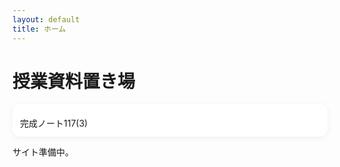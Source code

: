 ```yaml
---
layout: default
title: ホーム
---
```

# 授業資料置き場
<div style="display:grid; grid-template-columns: repeat(auto-fit, minmax(260px,1fr)); gap:16px;">
  <div style="background:#fff; padding:12px; border-radius:12px; box-shadow: 0 2px 10px rgba(0,0,0,.06);">
    <model-viewer src="/assets/models/117(3).glb" alt="完成ノート117(3)" camera-controls auto-rotate
                  style="width:100%; height:260px; background:#f6f7fb; border-radius:10px;"></model-viewer>
    <div style="margin-top:8px;">完成ノート117(3)</div>
  </div>

  </div>
</div>

サイト準備中。
